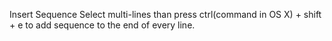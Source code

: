 Insert Sequence
Select multi-lines than press ctrl(command in OS X) + shift + e to add sequence to the end of every line.

